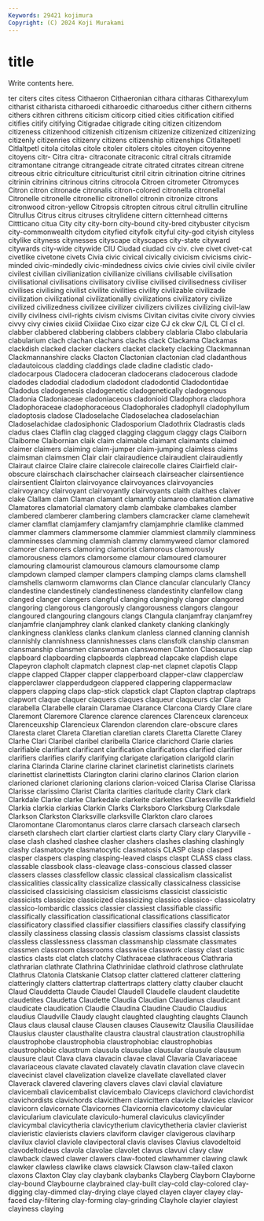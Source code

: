 ```yaml
---
Keywords: 29421 kojimura
Copyright: (C) 2024 Koji Murakami
---
```


# title

Write contents here.



ter citers cites citess Cithaeron Cithaeronian
cithara citharas Citharexylum citharist citharista citharoedi citharoedic citharoedus cither cithern
citherns cithers cithren cithrens citicism citicorp citied cities citification citified
citifies citify citifying Citigradae citigrade citing citizen citizendom citizeness citizenhood
citizenish citizenism citizenize citizenized citizenizing citizenly citizenries citizenry citizens citizenship
citizenships Citlaltepetl Citlaltpetl citola citolas citole citoler citolers citoles citoyen
citoyenne citoyens citr- Citra citra- citraconate citraconic citral citrals citramide
citramontane citrange citrangeade citrate citrated citrates citrean citrene citreous citric
citriculture citriculturist citril citrin citrination citrine citrines citrinin citrinins citrinous
citrins citrocola Citroen citrometer Citromyces Citron citron citronade citronalis citron-colored
citronella citronellal Citronelle citronelle citronellic citronellol citronin citronize citrons citronwood
citron-yellow Citropsis citropten citrous citrul citrullin citrulline Citrullus Citrus citrus
citruses citrylidene cittern citternhead citterns Cittticano citua City city city-born
city-bound city-bred citybuster citycism city-commonwealth citydom cityfied cityfolk cityful city-god
cityish cityless citylike cityness citynesses cityscape cityscapes city-state cityward citywards
city-wide citywide CIU Ciudad ciudad civ civ. cive civet civet-cat
civetlike civetone civets Civia civic civical civically civicism civicisms civic-minded
civic-mindedly civic-mindedness civics civie civies civil civile civiler civilest civilian
civilianization civilianize civilians civilisable civilisation civilisational civilisations civilisatory civilise civilised
civilisedness civiliser civilises civilising civilist civilite civilities civility civilizable civilizade
civilization civilizational civilizationally civilizations civilizatory civilize civilized civilizedness civilizee civilizer
civilizers civilizes civilizing civil-law civilly civilness civil-rights civism civisms Civitan
civitas civite civory civvies civvy civy ciwies cixiid Cixiidae Cixo
cizar cize CJ ck ckw C/L CL Cl cl cl.
clabber clabbered clabbering clabbers clabbery clablaria Clabo clabularia clabularium clach
clachan clachans clachs clack Clackama Clackamas clackdish clacked clacker clackers
clacket clackety clacking Clackmannan Clackmannanshire clacks Clacton Clactonian clactonian clad
cladanthous cladautoicous cladding claddings clade cladine cladistic clado- cladocarpous Cladocera
cladoceran cladocerans cladocerous cladode cladodes cladodial cladodium cladodont cladodontid Cladodontidae
Cladodus cladogenesis cladogenetic cladogenetically cladogenous Cladonia Cladoniaceae cladoniaceous cladonioid Cladophora
cladophora Cladophoraceae cladophoraceous Cladophorales cladophyll cladophyllum cladoptosis cladose Cladoselache Cladoselachea
cladoselachian Cladoselachidae cladosiphonic Cladosporium Cladothrix Cladrastis clads cladus claes Claflin
clag clagged clagging claggum claggy clags Claiborn Claiborne Claibornian claik
claim claimable claimant claimants claimed claimer claimers claiming claim-jumper claim-jumping
claimless claims claimsman claimsmen Clair clair clairaudience clairaudient clairaudiently Clairaut
clairce Claire claire clairecole clairecolle claires Clairfield clair-obscure clairschach clairschacher
clairseach clairseacher clairsentience clairsentient Clairton clairvoyance clairvoyances clairvoyancies clairvoyancy clairvoyant
clairvoyantly clairvoyants claith claithes claiver clake Clallam clam Claman clamant
clamantly clamaroo clamation clamative Clamatores clamatorial clamatory clamb clambake clambakes
clamber clambered clamberer clambering clambers clamcracker clame clamehewit clamer clamflat
clamjamfery clamjamfry clamjamphrie clamlike clammed clammer clammers clammersome clammier clammiest
clammily clamminess clamminesses clamming clammish clammy clammyweed clamor clamored clamorer
clamorers clamoring clamorist clamorous clamorously clamorousness clamors clamorsome clamour clamoured
clamourer clamouring clamourist clamourous clamours clamoursome clamp clampdown clamped clamper
clampers clamping clamps clams clamshell clamshells clamworm clamworms clan Clance
clancular clancularly Clancy clandestine clandestinely clandestineness clandestinity clanfellow clang clanged
clanger clangers clangful clanging clangingly clangor clangored clangoring clangorous clangorously
clangorousness clangors clangour clangoured clangouring clangours clangs Clangula clanjamfray clanjamfrey
clanjamfrie clanjamphrey clank clanked clankety clanking clankingly clankingness clankless clanks
clankum clanless clanned clanning clannish clannishly clannishness clannishnesses clans clansfolk
clanship clansman clansmanship clansmen clanswoman clanswomen Clanton Claosaurus clap clapboard
clapboarding clapboards clapbread clapcake clapdish clape Clapeyron clapholt clapmatch clapnest
clap-net clapnet clapotis Clapp clappe clapped Clapper clapper clapperboard clapper-claw
clapperclaw clapperclawer clapperdudgeon clappered clappering clappermaclaw clappers clapping claps clap-stick
clapstick clapt Clapton claptrap claptraps clapwort claque claquer claquers claques
claqueur claqueurs clar Clara clarabella Clarabelle clarain Claramae Clarance Clarcona
Clardy Clare clare Claremont Claremore Clarence clarence clarences Clarenceux clarenceux
Clarenceuxship Clarencieux Clarendon clarendon clare-obscure clares Claresta claret Clareta Claretian
claretian clarets Claretta Clarette Clarey Clarhe Clari Claribel claribel claribella
Clarice clarichord Clarie claries clarifiable clarifiant clarificant clarification clarifications clarified
clarifier clarifiers clarifies clarify clarifying clarigate clarigation clarigold clarin clarina
Clarinda Clarine clarine clarinet clarinetist clarinetists clarinets clarinettist clarinettists Clarington
clarini clarino clarinos Clarion clarion clarioned clarionet clarioning clarions clarion-voiced
Clarisa Clarise Clarissa Clarisse clarissimo Clarist Clarita clarities claritude clarity
Clark clark Clarkdale Clarke clarke Clarkedale clarkeite clarkeites Clarkesville Clarkfield
Clarkia clarkia clarkias Clarkin Clarks Clarksboro Clarksburg Clarksdale Clarkson Clarkston
Clarksville clarksville Clarkton claro claroes Claromontane Claromontanus claros clarre clarsach
clarseach clarsech clarseth clarshech clart clartier clartiest clarts clarty Clary
clary Claryville -clase clash clashed clashee clasher clashers clashes clashing
clashingly clashy clasmatocyte clasmatocytic clasmatosis CLASP clasp clasped clasper claspers
clasping clasping-leaved clasps claspt CLASS class class. classable classbook class-cleavage
class-conscious classed classer classers classes classfellow classic classical classicalism classicalist
classicalities classicality classicalize classically classicalness classicise classicised classicising classicism classicisms
classicist classicistic classicists classicize classicized classicizing classico classico- classicolatry classico-lombardic
classics classier classiest classifiable classific classifically classification classificational classifications classificator
classificatory classified classifier classifiers classifies classify classifying classily classiness classing
classis classism classisms classist classists classless classlessness classman classmanship classmate
classmates classmen classroom classrooms classwise classwork classy clast clastic clastics
clasts clat clatch clatchy Clathraceae clathraceous Clathraria clathrarian clathrate Clathrina
Clathrinidae clathroid clathrose clathrulate Clathrus Clatonia Clatskanie Clatsop clatter clattered
clatterer clattering clatteringly clatters clattertrap clattertraps clattery clatty clauber claucht
Claud Clauddetta Claude Claudel Claudell Claudelle claudent claudetite claudetites Claudetta
Claudette Claudia Claudian Claudianus claudicant claudicate claudication Claudie Claudina Claudine
Claudio Claudius claudius Claudville Claudy claught claughted claughting claughts Claunch
Claus claus clausal clause Clausen clauses Clausewitz Clausilia Clausiliidae Clausius
clauster clausthalite claustra claustral claustration claustrophilia claustrophobe claustrophobia claustrophobiac claustrophobias
claustrophobic claustrum clausula clausulae clausular clausule clausum clausure claut Clava
clava clavacin clavae claval Clavaria Clavariaceae clavariaceous clavate clavated clavately
clavatin clavation clave clavecin clavecinist clavel clavelization clavelize clavellate clavellated
claver Claverack clavered clavering clavers claves clavi clavial claviature clavicembali
clavicembalist clavicembalo Claviceps clavichord clavichordist clavichordists clavichords clavicithern clavicittern clavicle
clavicles clavicor clavicorn clavicornate Clavicornes Clavicornia clavicotomy clavicular clavicularium claviculate
claviculo-humeral claviculus clavicylinder clavicymbal clavicytheria clavicytherium clavicythetheria clavier clavierist clavieristic
clavierists claviers claviform claviger clavigerous claviharp clavilux claviol claviole clavipectoral
clavis clavises Clavius clavodeltoid clavodeltoideus clavola clavolae clavolet clavus clavuvi
clavy claw clawback clawed clawer clawers claw-footed clawhammer clawing clawk
clawker clawless clawlike claws clawsick Clawson claw-tailed claxon claxons Claxton
Clay clay claybank claybanks Clayberg Clayborn Clayborne clay-bound Claybourne claybrained
clay-built clay-cold clay-colored clay-digging clay-dimmed clay-drying claye clayed clayen clayer
clayey clay-faced clay-filtering clay-forming clay-grinding Clayhole clayier clayiest clayiness claying
